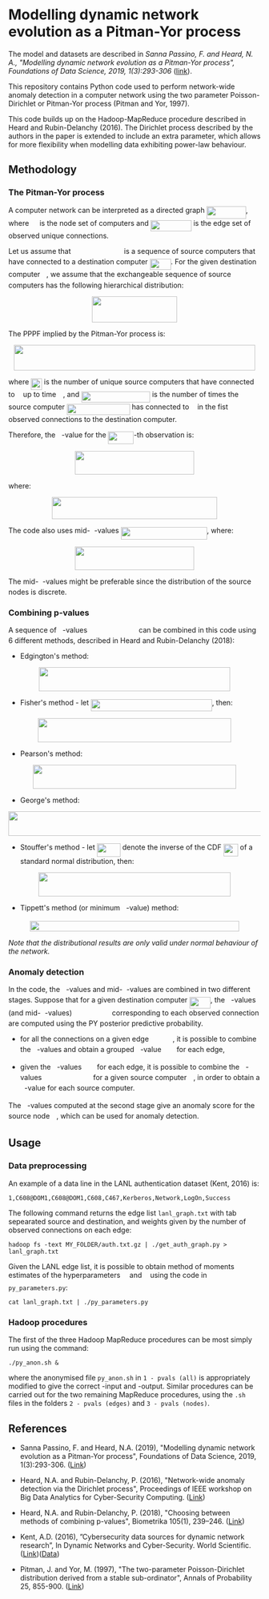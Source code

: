 # Modelling dynamic network evolution as a Pitman-Yor process

The model and datasets are described in *Sanna Passino, F. and Heard, N. A., "Modelling dynamic network evolution as a Pitman-Yor process", Foundations of Data Science, 2019, 1(3):293-306* ([link](https://www.aimsciences.org/article/doi/10.3934/fods.2019013)). 

This repository contains Python code used to perform network-wide anomaly detection in a computer network using the two parameter Poisson-Dirichlet or Pitman-Yor process (Pitman and Yor, 1997). 

This code builds up on the Hadoop-MapReduce procedure described in Heard and Rubin-Delanchy (2016). The Dirichlet process described by the authors in the paper is extended to include an extra parameter, which allows for more flexibility when modelling data exhibiting power-law behaviour.

## Methodology

### The Pitman-Yor process

A computer network can be interpreted as a directed graph <img src="svgs/73dde20bcffb31b6177c5d21c5a96f6d.svg?invert_in_darkmode" align=middle width=78.37895999999999pt height=24.6576pt/>, where <img src="svgs/a9a3a4a202d80326bda413b5562d5cd1.svg?invert_in_darkmode" align=middle width=13.242074999999998pt height=22.46574pt/> is the node set of computers and <img src="svgs/94db391751ae0befe931ce025807b400.svg?invert_in_darkmode" align=middle width=81.575175pt height=22.46574pt/> is the edge set of observed unique connections. 

Let us assume that <img src="svgs/93e8f48a97001313f47040c9f354a850.svg?invert_in_darkmode" align=middle width=98.41540499999999pt height=14.15535pt/> is a sequence of source computers that have connected to a destination computer <img src="svgs/3a49e7753441741b7224c79f23973f59.svg?invert_in_darkmode" align=middle width=41.982434999999995pt height=22.46574pt/>. For the given destination computer <img src="svgs/deceeaf6940a8c7a5a02373728002b0f.svg?invert_in_darkmode" align=middle width=8.6493pt height=14.15535pt/>, we assume that the exchangeable sequence of source computers has the following hierarchical distribution:
<p align="center"><img src="svgs/1143b12b6dc3c7fe87147d9885c524ac.svg?invert_in_darkmode" align=middle width=170.67434999999998pt height=52.865339999999996pt/></p>

The PPPF implied by the Pitman-Yor process is:
<p align="center"><img src="svgs/aaeab5c4459e02c055b6e5bede16eaf1.svg?invert_in_darkmode" align=middle width=482.9318999999999pt height=50.226165pt/></p>

where <img src="svgs/96b697078d351b7b43bd5b5dce0254cd.svg?invert_in_darkmode" align=middle width=22.087229999999998pt height=22.46574pt/> is the number of unique source computers that have connected to <img src="svgs/deceeaf6940a8c7a5a02373728002b0f.svg?invert_in_darkmode" align=middle width=8.6493pt height=14.15535pt/> up to time <img src="svgs/55a049b8f161ae7cfeb0197d75aff967.svg?invert_in_darkmode" align=middle width=9.867pt height=14.15535pt/>, and <img src="svgs/1d484b012b923f611683f2899bac1ba2.svg?invert_in_darkmode" align=middle width=137.509515pt height=22.46574pt/> is the number of times the source computer <img src="svgs/1e07bbe353ff35b931d3b03db30af334.svg?invert_in_darkmode" align=middle width=126.20140499999998pt height=22.638659999999998pt/> has connected to <img src="svgs/deceeaf6940a8c7a5a02373728002b0f.svg?invert_in_darkmode" align=middle width=8.6493pt height=14.15535pt/> in the fist <img src="svgs/55a049b8f161ae7cfeb0197d75aff967.svg?invert_in_darkmode" align=middle width=9.867pt height=14.15535pt/> observed connections to the destination computer. 

Therefore, the <img src="svgs/2ec6e630f199f589a2402fdf3e0289d5.svg?invert_in_darkmode" align=middle width=8.270624999999999pt height=14.15535pt/>-value for the <img src="svgs/949707b3bc37b3be0f8b25742664879e.svg?invert_in_darkmode" align=middle width=50.962725pt height=24.6576pt/>-th observation is: 
<p align="center"><img src="svgs/c182d0ed7d70557480a9b1ddcc11b9a6.svg?invert_in_darkmode" align=middle width=238.3458pt height=46.87419pt/></p>
where:
<p align="center"><img src="svgs/717a445608dc8369e881512f6fb1cfa0.svg?invert_in_darkmode" align=middle width=329.08425pt height=44.897324999999995pt/></p>

The code also uses mid-<img src="svgs/2ec6e630f199f589a2402fdf3e0289d5.svg?invert_in_darkmode" align=middle width=8.270624999999999pt height=14.15535pt/>-values <img src="svgs/6a4c7b1002ca391a5b1db9923532c6a9.svg?invert_in_darkmode" align=middle width=171.888255pt height=24.6576pt/>, where:
<p align="center"><img src="svgs/07a08b46583fe3c7fb18b1d3be6e3f3f.svg?invert_in_darkmode" align=middle width=238.3458pt height=46.87419pt/></p>

The mid-<img src="svgs/2ec6e630f199f589a2402fdf3e0289d5.svg?invert_in_darkmode" align=middle width=8.270624999999999pt height=14.15535pt/>-values might be preferable since the distribution of the source nodes is discrete. 

### Combining p-values

A sequence of <img src="svgs/2ec6e630f199f589a2402fdf3e0289d5.svg?invert_in_darkmode" align=middle width=8.270624999999999pt height=14.15535pt/>-values <img src="svgs/0c5e0765d81b2b6f1fd949ea91e454f2.svg?invert_in_darkmode" align=middle width=95.042145pt height=14.15535pt/> can be combined in this code using 6 different methods, described in Heard and Rubin-Delanchy (2018):

* Edgington's method:
<p align="center"><img src="svgs/ceb944bf71dc0ce0e0d1e68c9fbff0c9.svg?invert_in_darkmode" align=middle width=381.98325pt height=47.80611pt/></p>

* Fisher's method - let <img src="svgs/6ce73d15b9fabc46eb57c4f8fa5d0c74.svg?invert_in_darkmode" align=middle width=242.15680499999996pt height=24.6576pt/>, then:
<p align="center"><img src="svgs/08100985de61b1195c446049b5fec837.svg?invert_in_darkmode" align=middle width=385.50104999999996pt height=47.80611pt/></p>

* Pearson's method:
<p align="center"><img src="svgs/ba27c0ced6752672fbea205c53b85dfb.svg?invert_in_darkmode" align=middle width=406.24485pt height=47.80611pt/></p>

* George's method: 
<p align="center"><img src="svgs/3f0fd7c4baab7f2f1f08dbbd2071a3ae.svg?invert_in_darkmode" align=middle width=529.6153499999999pt height=49.62705pt/></p>

* Stouffer's method - let <img src="svgs/fd572b44cf8f2a97fc9474603fcc8c69.svg?invert_in_darkmode" align=middle width=46.872375pt height=26.76201pt/> denote the inverse of the CDF <img src="svgs/f04e663ab860a40f062cc6e871367aa8.svg?invert_in_darkmode" align=middle width=29.223975pt height=24.6576pt/> of a standard normal distribution, then:
<p align="center"><img src="svgs/5ee1a9c5c643c957e2408aa34dea31fa.svg?invert_in_darkmode" align=middle width=384.80805pt height=47.80611pt/></p>

* Tippett's method (or minimum <img src="svgs/2ec6e630f199f589a2402fdf3e0289d5.svg?invert_in_darkmode" align=middle width=8.270624999999999pt height=14.15535pt/>-value) method: 
<p align="center"><img src="svgs/6f47354ed7c2e72922ef80fc243dbcf6.svg?invert_in_darkmode" align=middle width=418.97625pt height=21.418979999999998pt/></p>

*Note that the distributional results are only valid under normal behaviour of the network.*

### Anomaly detection

In the code, the <img src="svgs/2ec6e630f199f589a2402fdf3e0289d5.svg?invert_in_darkmode" align=middle width=8.270624999999999pt height=14.15535pt/>-values and mid-<img src="svgs/2ec6e630f199f589a2402fdf3e0289d5.svg?invert_in_darkmode" align=middle width=8.270624999999999pt height=14.15535pt/>-values are combined in two different stages. Suppose that for a given destination computer <img src="svgs/3a49e7753441741b7224c79f23973f59.svg?invert_in_darkmode" align=middle width=41.982434999999995pt height=22.46574pt/>, the <img src="svgs/2ec6e630f199f589a2402fdf3e0289d5.svg?invert_in_darkmode" align=middle width=8.270624999999999pt height=14.15535pt/>-values (and mid-<img src="svgs/2ec6e630f199f589a2402fdf3e0289d5.svg?invert_in_darkmode" align=middle width=8.270624999999999pt height=14.15535pt/>-values) <img src="svgs/0a565ce3c8be493d86a30905292bb751.svg?invert_in_darkmode" align=middle width=72.09130499999999pt height=14.15535pt/> corresponding to each observed connection are computed using the PY posterior predictive probability.

* for all the connections on a given edge <img src="svgs/3235cd4219d9ac6bb294560e93424cdd.svg?invert_in_darkmode" align=middle width=43.614945pt height=14.15535pt/>, it is possible to combine the <img src="svgs/2ec6e630f199f589a2402fdf3e0289d5.svg?invert_in_darkmode" align=middle width=8.270624999999999pt height=14.15535pt/>-values and obtain a grouped <img src="svgs/2ec6e630f199f589a2402fdf3e0289d5.svg?invert_in_darkmode" align=middle width=8.270624999999999pt height=14.15535pt/>-value <img src="svgs/fdf7869674ef3b6332cf8320a6977b90.svg?invert_in_darkmode" align=middle width=22.80465pt height=14.15535pt/> for each edge,

* given the <img src="svgs/2ec6e630f199f589a2402fdf3e0289d5.svg?invert_in_darkmode" align=middle width=8.270624999999999pt height=14.15535pt/>-values <img src="svgs/fdf7869674ef3b6332cf8320a6977b90.svg?invert_in_darkmode" align=middle width=22.80465pt height=14.15535pt/> for each edge, it is possible to combine the <img src="svgs/2ec6e630f199f589a2402fdf3e0289d5.svg?invert_in_darkmode" align=middle width=8.270624999999999pt height=14.15535pt/>-values <img src="svgs/3aeedd4086c03ad3c8ef262af65d638b.svg?invert_in_darkmode" align=middle width=95.05716pt height=14.15535pt/> for a given source computer <img src="svgs/332cc365a4987aacce0ead01b8bdcc0b.svg?invert_in_darkmode" align=middle width=9.3951pt height=14.15535pt/>, in order to obtain a <img src="svgs/2ec6e630f199f589a2402fdf3e0289d5.svg?invert_in_darkmode" align=middle width=8.270624999999999pt height=14.15535pt/>-value for each source computer.

The <img src="svgs/2ec6e630f199f589a2402fdf3e0289d5.svg?invert_in_darkmode" align=middle width=8.270624999999999pt height=14.15535pt/>-values computed at the second stage give an anomaly score for the source node <img src="svgs/332cc365a4987aacce0ead01b8bdcc0b.svg?invert_in_darkmode" align=middle width=9.3951pt height=14.15535pt/>, which can be used for anomaly detection. 

## Usage

### Data preprocessing

An example of a data line in the LANL authentication dataset (Kent, 2016) is:

```
1,C608@DOM1,C608@DOM1,C608,C467,Kerberos,Network,LogOn,Success
```

The following command returns the edge list `lanl_graph.txt` with tab sepearated source and destination, and weights given by the number of observed connections on each edge:

```
hadoop fs -text MY_FOLDER/auth.txt.gz | ./get_auth_graph.py > lanl_graph.txt
```

Given the LANL edge list, it is possible to obtain method of moments estimates of the hyperparameters <img src="svgs/ebb66f0e96fcb4a8d842166969b28831.svg?invert_in_darkmode" align=middle width=10.5765pt height=14.15535pt/> and <img src="svgs/26989973be70aab1e939fdccf30b5e1f.svg?invert_in_darkmode" align=middle width=8.556075pt height=22.83138pt/> using the code in `py_parameters.py`:

```
cat lanl_graph.txt | ./py_parameters.py
```

### Hadoop procedures

The first of the three Hadoop MapReduce procedures can be most simply run using the command:
```
./py_anon.sh &
```

where the anonymised file `py_anon.sh` in `1 - pvals (all)` is appropriately modified to give the correct -input and -output. Similar procedures can be carried out for the two remaining MapReduce procedures, using the `.sh` files in the folders `2 - pvals (edges)` and `3 - pvals (nodes)`. 

## References

* Sanna Passino, F. and Heard, N.A. (2019), "Modelling dynamic network evolution as a Pitman-Yor process", Foundations of Data Science, 2019, 1(3):293-306. ([Link](https://www.aimsciences.org/article/doi/10.3934/fods.2019013))

* Heard, N.A. and Rubin-Delanchy, P. (2016), "Network-wide anomaly detection via the Dirichlet process", Proceedings of IEEE workshop on Big Data Analytics for Cyber-Security Computing. ([Link](https://ieeexplore.ieee.org/document/7745478/))

* Heard, N.A. and Rubin-Delanchy, P. (2018), "Choosing between methods of combining p-values", Biometrika 105(1), 239–246. ([Link](https://academic.oup.com/biomet/article-abstract/105/1/239/4788722?redirectedFrom=fulltext))

* Kent, A.D. (2016), ”Cybersecurity data sources for dynamic network research”, In Dynamic Networks and Cyber-Security. World Scientific. ([Link](https://www.worldscientific.com/doi/abs/10.1142/9781786340757_0002))([Data](https://csr.lanl.gov/data/cyber1/))

* Pitman, J. and Yor, M. (1997), "The two-parameter Poisson-Dirichlet distribution derived from a stable sub-ordinator", Annals of Probability 25, 855-900. ([Link](https://projecteuclid.org/euclid.aop/1024404422))


